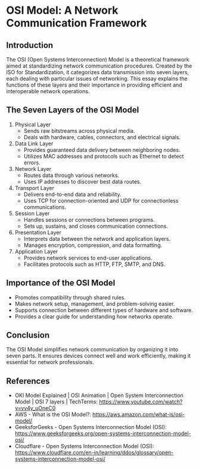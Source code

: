 # OSI Model: A Network Communication Framework
## Introduction

The OSI (Open Systems Interconnection) Model is a theoretical framework aimed at standardizing network communication procedures. Created by the ISO for Standardization, it categorizes data transmission into seven layers, each dealing with particular issues of networking. This essay explains the functions of these layers and their importance in providing efficient and interoperable network operations.
## The Seven Layers of the OSI Model

1. Physical Layer
   - Sends raw bitstreams across physical media.
   - Deals with hardware, cables, connectors, and electrical signals.
2. Data Link Layer
   - Provides guaranteed data delivery between neighboring nodes.
   - Utilizes MAC addresses and protocols such as Ethernet to detect errors.
3. Network Layer
   - Routes data through various networks.
   - Uses IP addresses to discover best data routes.
4. Transport Layer
   - Delivers end-to-end data and reliability.
   - Uses TCP for connection-oriented and UDP for connectionless communications.
5. Session Layer
   - Handles sessions or connections between programs.
   - Sets up, sustains, and closes communication connections.
6. Presentation Layer
   - Interprets data between the network and application layers.
   - Manages encryption, compression, and data formatting.
7. Application Layer
   - Provides network services to end-user applications.
   - Facilitates protocols such as HTTP, FTP, SMTP, and DNS.
## Importance of the OSI Model

- Promotes compatibility through shared rules.
- Makes network setup, management, and problem-solving easier.
- Supports connection between different types of hardware and software.
- Provides a clear guide for understanding how networks operate.

## Conclusion

The OSI Model simplifies network communication by organizing it into seven parts. It ensures devices connect well and work efficiently, making it essential for network professionals.
## References

- OKI Model Explained | OSI Animation | Open System Interconnection Model | OSI 7 layers | TechTerms: https://www.youtube.com/watch?v=vv4y_uOneC0
- AWS - What is the OSI Model?: https://aws.amazon.com/what-is/osi-model/
- GeeksforGeeks - Open Systems Interconnection Model (OSI): https://www.geeksforgeeks.org/open-systems-interconnection-model-osi/
- Cloudflare - Open Systems Interconnection Model (OSI): https://www.cloudflare.com/en-in/learning/ddos/glossary/open-systems-interconnection-model-osi/
